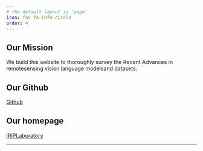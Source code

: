 ```yaml
---
# the default layout is 'page'
icon: fas fa-info-circle
order: 4
---
```

 

## Our Mission
We build this website to thoroughly survey the Recent Advances in remotesensing vision language modelsand datasets.
## Our Github
[Github](https://github.com/IRIP-BUAA/A-Review-for-remote-sensing-vision-language-models)

## Our homepage
[IRIPLaboratory](https://irip.buaa.edu.cn/)

---

